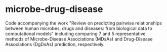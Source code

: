 # microbe-drug-disease

Code accompanying the work "Review on predicting pairwise relationships between human microbes, drugs and diseases: from biological data to computational models" including comparing 7 and 5 representative methods of Microbe-Disease Associations (MDsAs) and Drug-Disease Associations (DgDsAs) prediction, respectively.
